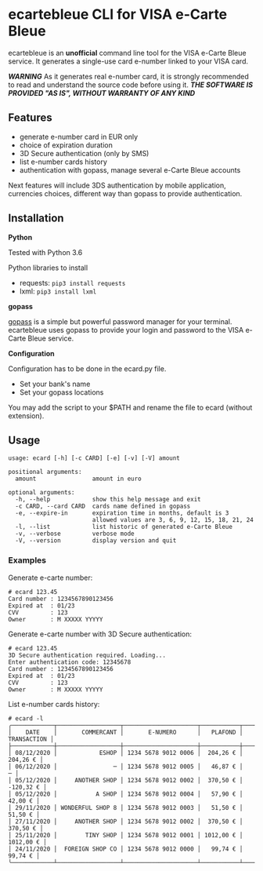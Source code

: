 # ecartebleue CLI for VISA e-Carte Bleue

ecartebleue is an **unofficial** command line tool for the VISA e-Carte Bleue service. It generates a single-use card e-number linked to your VISA card.

***WARNING*** As it generates real e-number card, it is strongly recommended to read and understand the source code before using it. ***THE SOFTWARE IS PROVIDED "AS IS", WITHOUT WARRANTY OF ANY KIND***

## Features

- generate e-number card in EUR only
- choice of expiration duration
- 3D Secure authentication (only by SMS)
- list e-number cards history
- authentication with gopass, manage several e-Carte Bleue accounts

Next features will include 3DS authentication by mobile application, currencies choices, different way than gopass to provide authentication.

## Installation

**Python**

Tested with Python 3.6

Python libraries to install
- requests: `pip3 install requests`
- lxml: `pip3 install lxml`

**gopass**

[gopass](https://www.gopass.pw/) is a simple but powerful password manager for your terminal. ecartebleue uses gopass to provide your login and password to the VISA e-Carte Bleue service.

**Configuration**

Configuration has to be done in the ecard.py file.
- Set your bank's name
- Set your gopass locations

You may add the script to your $PATH and rename the file to ecard (without extension). 


## Usage
```
usage: ecard [-h] [-c CARD] [-e] [-v] [-V] amount

positional arguments:
  amount                amount in euro

optional arguments:
  -h, --help            show this help message and exit
  -c CARD, --card CARD  cards name defined in gopass
  -e, --expire-in       expiration time in months, default is 3
                        allowed values are 3, 6, 9, 12, 15, 18, 21, 24
  -l, --list            list historic of generated e-Carte Bleue
  -v, --verbose         verbose mode
  -V, --version         display version and quit
```
### Examples
Generate e-carte number:
```
# ecard 123.45
Card number : 1234567890123456
Expired at  : 01/23
CVV         : 123
Owner       : M XXXXX YYYYY
```
Generate e-carte number with 3D Secure authentication:
```
# ecard 123.45
3D Secure authentication required. Loading...
Enter authentication code: 12345678
Card number : 1234567890123456
Expired at  : 01/23
CVV         : 123
Owner       : M XXXXX YYYYY
```
List e-number cards history:
```
# ecard -l
╭────────────┬──────────────────┬─────────────────────┬───────────┬─────────────╮
│    DATE    │       COMMERCANT │       E-NUMERO      │   PLAFOND │ TRANSACTION │ 
├────────────┼──────────────────┼─────────────────────┼───────────┼─────────────┤
│ 08/12/2020 │            ESHOP │ 1234 5678 9012 0006 │  204,26 € │    204,26 € │ 
│ 06/12/2020 │                ─ │ 1234 5678 9012 0005 │   46,87 € │           ─ │ 
│ 05/12/2020 │     ANOTHER SHOP │ 1234 5678 9012 0002 │  370,50 € │   -120,32 € │ 
│ 05/12/2020 │           A SHOP │ 1234 5678 9012 0004 │   57,90 € │     42,00 € │ 
│ 29/11/2020 │ WONDERFUL SHOP 8 │ 1234 5678 9012 0003 │   51,50 € │     51,50 € │ 
│ 27/11/2020 │     ANOTHER SHOP │ 1234 5678 9012 0002 │  370,50 € │    370,50 € │ 
│ 25/11/2020 │        TINY SHOP │ 1234 5678 9012 0001 │ 1012,00 € │   1012,00 € │ 
│ 24/11/2020 │  FOREIGN SHOP CO │ 1234 5678 9012 0000 │   99,74 € │     99,74 € │ 
╰────────────┴──────────────────┴─────────────────────┴───────────┴─────────────╯
```